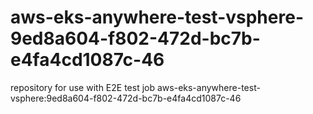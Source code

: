 # aws-eks-anywhere-test-vsphere-9ed8a604-f802-472d-bc7b-e4fa4cd1087c-46
repository for use with E2E test job aws-eks-anywhere-test-vsphere:9ed8a604-f802-472d-bc7b-e4fa4cd1087c-46
